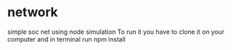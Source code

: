 # network
simple soc net using node simulation
To run it you have to clone it on your computer and in terminal run npm install
